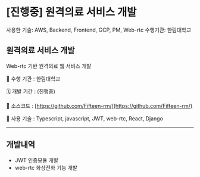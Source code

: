 # [진행중] 원격의료 서비스 개발

사용한 기술: AWS, Backend, Frontend, GCP, PM, Web-rtc
수행기관: 한림대학교

## 원격의료 서비스 개발

Web-rtc 기반 원격의료 웹 서비스 개발

🏨 수행 기관 : 한림대학교

🗓️ 개발 기간 : (진행중)

💾 소스코드 : [https://github.com/Fifteen-rm/](https://github.com/Fifteen-rm/)

🔧 사용 기술 :  Typescript, javascript, JWT, web-rtc, React, Django

---

## 개발내역

- JWT 인증모듈 개발
- web-rtc 화상전화 기능 개발